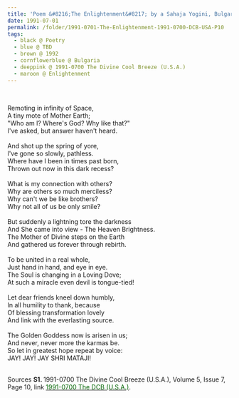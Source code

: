 ```yaml
---
title: 'Poem &#8216;The Enlightenment&#8217; by a Sahaja Yogini, Bulgaria from the 1991-0700 The Divine Cool Breeze (U.S.A.), Volume 5, Issue 6, Page 10'
date: 1991-07-01
permalink: /folder/1991-0701-The-Enlightenment-1991-0700-DCB-USA-P10
tags:
  - black @ Poetry
  - blue @ TBD
  - brown @ 1992
  - cornflowerblue @ Bulgaria 
  - deeppink @ 1991-0700 The Divine Cool Breeze (U.S.A.)
  - maroon @ Enlightenment   
---
```


<br>

<p>
Remoting in infinity of Space,<br>
A tiny mote of Mother Earth;<br>
"Who am l? Where's God? Why like that?"<br>
I've asked, but answer haven't heard.<br>
<br>
And shot up the spring of yore,<br>
l've gone so slowly, pathless.<br>
Where have I been in times past born,<br>
Thrown out now in this dark recess?<br>
<br>
What is my connection with others?<br>
Why are others so much merciless?<br>
Why can't we be like brothers?<br>
Why not all of us be only smile?<br>
<br>
But suddenly a lightning tore the darkness<br>
And She came into view - The Heaven Brightness.<br>
The Mother of Divine steps on the Earth<br>
And gathered us forever through rebirth.<br>
<br>
To be united in a real whole,<br>
Just hand in hand, and eye in eye.<br>
The Soul is changing in a Loving Dove;<br>
At such a miracle even devil is tongue-tied!<br>
<br>
Let dear friends kneel down humbly,<br>
In all humility to thank, because<br>
Of blessing transformation lovely<br>
And link with the everlasting source.<br>
<br>
The Golden Goddess now is arisen in us;<br>
And never, never more the karmas be.<br>
So let in greatest hope repeat by voice:<br>
JAY! JAY! JAY SHRI MATAJI!<br>
</p>

<br>

<wave-list>
<list-title color="DarkSeaGreen" width="40">Sources</list-title>
  <list-item color="BlanchedAlmond"  width="280"><b>S1. </b> 1991-0700 The Divine Cool Breeze (U.S.A.), Volume 5, Issue 7, Page 10, link <a href="https://b286c762-1c9b-468d-afbf-9f039b298299.usrfiles.com/ugd/b286c7_dd718c4c11c04f1d87294fd5256ee850.pdf"><font color="DarkGreen">1991-0700 The DCB (U.S.A.)</font></a>.</list-item>
</wave-list>